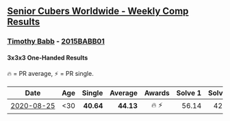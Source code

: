 <style>table {white-space: nowrap;}</style>

## [Senior Cubers Worldwide - Weekly Comp Results](/scw-comp/results/)
### [Timothy Babb](README.md) - [2015BABB01](https://www.worldcubeassociation.org/persons/2015BABB01?event=333oh)
#### 3x3x3 One-Handed Results

<span style="white-space: nowrap;">🔥 = PR average</span>, <span style="white-space: nowrap;">⚡ = PR single</span>.

| Date | Age | Single | Average | Awards | Solve 1 | Solve 2 | Solve 3 | Solve 4 | Solve 5 | Video |
| :--: | :--: | --: | --: | :--: | --: | --: | --: | --: | --: | :-- |
| [2020-08-25](../../results/2020-08-25/333oh.md) | <30 | **40.64** | **44.13** | 🔥 ⚡ | 56.14 | 42.05 | 49.11 | **40.64** | 41.22 | [Desktop](https://www.facebook.com/tbabb/videos/10164454946925553) / [Mobile](https://m.facebook.com/tbabb/videos/10164454946925553) |


<!-- Global site tag (gtag.js) - Google Analytics -->
<script async src="https://www.googletagmanager.com/gtag/js?id=UA-86348435-3"></script>
<script>window.dataLayer = window.dataLayer || []; function gtag() {dataLayer.push(arguments);} gtag('js', new Date()); gtag('config', 'UA-86348435-3');</script>
